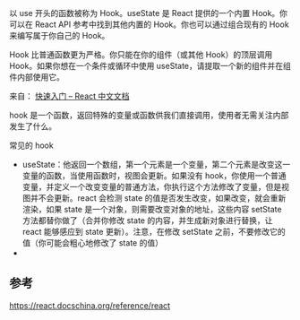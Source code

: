以 use 开头的函数被称为 Hook。useState 是 React 提供的一个内置 Hook。你可以在 React API 参考中找到其他内置的 Hook。你也可以通过组合现有的 Hook 来编写属于你自己的 Hook。

Hook 比普通函数更为严格。你只能在你的组件（或其他 Hook）的顶层调用 Hook。如果你想在一个条件或循环中使用 useState，请提取一个新的组件并在组件内部使用它。

来自： [快速入门 – React 中文文档](https://react.docschina.org/learn)

hook 是一个函数，返回特殊的变量或函数供我们直接调用，使用者无需关注内部发生了什么。

常见的 hook
- useState：他返回一个数组，第一个元素是一个变量，第二个元素是改变这一变量的函数，当使用函数时，视图会更新。如果没有 hook，你使用一个普通变量，并定义一个改变变量的普通方法，你执行这个方法修改了变量，但是视图并不会更新。react 会检测 state 的值是否发生改变，如果改变，就会重新渲染，如果 state 是一个对象，则需要改变对象的地址，这些内容 setState 方法都替你做了（合并你修改 state 的内容，并生成新对象进行替换，让 react 能够感应到 state 更新）。注意，在修改 setState 之前，不要修改它的值（你可能会粗心地修改了 state 的值）
- 

## 参考
https://react.docschina.org/reference/react